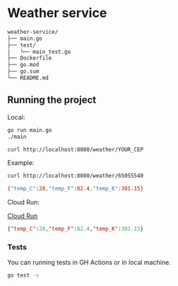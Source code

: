 # Weather service

```markdown
weather-service/
├── main.go
├── test/
│   └── main_test.go
├── Dockerfile
├── go.mod
├── go.sum
└── README.md
```

## Running the project

Local:

```bash
go run main.go
./main
```

```bash
curl http://localhost:8080/weather/YOUR_CEP
```


Example:

```bash
curl http://localhost:8080/weather/65055540

{"temp_C":28,"temp_F":82.4,"temp_K":301.15}
```

Cloud Run:

[Cloud Run](https://weather-service-y4g7b3akmq-ue.a.run.app/weather/65055540)


```json
{"temp_C":28,"temp_F":82.4,"temp_K":301.15}
```


### Tests

You can running tests in GH Actions or in local machine.

```bash
go test -v 
```